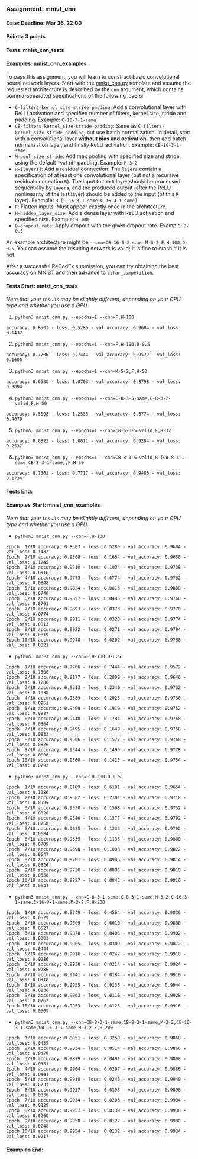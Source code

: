 ### Assignment: mnist_cnn
#### Date: Deadline: Mar 26, 22:00
#### Points: 3 points
#### Tests: mnist_cnn_tests
#### Examples: mnist_cnn_examples

To pass this assignment, you will learn to construct basic convolutional
neural network layers. Start with the
[mnist_cnn.py](https://github.com/ufal/npfl138/tree/past-2324/labs/04/mnist_cnn.py)
template and assume the requested architecture is described by the `cnn`
argument, which contains comma-separated specifications of the following layers:
- `C-filters-kernel_size-stride-padding`: Add a convolutional layer with ReLU
  activation and specified number of filters, kernel size, stride and padding.
  Example: `C-10-3-1-same`
- `CB-filters-kernel_size-stride-padding`: Same as
  `C-filters-kernel_size-stride-padding`, but use batch normalization.
  In detail, start with a convolutional layer **without bias and activation**,
  then add batch normalization layer, and finally ReLU activation.
  Example: `CB-10-3-1-same`
- `M-pool_size-stride`: Add max pooling with specified size and stride, using
  the default `"valid"` padding.
  Example: `M-3-2`
- `R-[layers]`: Add a residual connection. The `layers` contain a specification
  of at least one convolutional layer (but not a recursive residual connection `R`).
  The input to the `R` layer should be processed sequentially by `layers`, and the
  produced output (after the ReLU nonlinearity of the last layer) should be added
  to the input (of this `R` layer).
  Example: `R-[C-16-3-1-same,C-16-3-1-same]`
- `F`: Flatten inputs. Must appear exactly once in the architecture.
- `H-hidden_layer_size`: Add a dense layer with ReLU activation and specified
  size. Example: `H-100`
- `D-dropout_rate`: Apply dropout with the given dropout rate. Example: `D-0.5`

An example architecture might be `--cnn=CB-16-5-2-same,M-3-2,F,H-100,D-0.5`.
You can assume the resulting network is valid; it is fine to crash if it is not.

After a successful ReCodEx submission, you can try obtaining the best accuracy
on MNIST and then advance to `cifar_competition`.

#### Tests Start: mnist_cnn_tests
_Note that your results may be slightly different, depending on your CPU type and whether you use a GPU._

1. `python3 mnist_cnn.py --epochs=1 --cnn=F,H-100`
```
accuracy: 0.8503 - loss: 0.5286 - val_accuracy: 0.9604 - val_loss: 0.1432
```

2. `python3 mnist_cnn.py --epochs=1 --cnn=F,H-100,D-0.5`
```
accuracy: 0.7706 - loss: 0.7444 - val_accuracy: 0.9572 - val_loss: 0.1606
```

3. `python3 mnist_cnn.py --epochs=1 --cnn=M-5-2,F,H-50`
```
accuracy: 0.6630 - loss: 1.0703 - val_accuracy: 0.8798 - val_loss: 0.3894
```

4. `python3 mnist_cnn.py --epochs=1 --cnn=C-8-3-5-same,C-8-3-2-valid,F,H-50`
```
accuracy: 0.5898 - loss: 1.2535 - val_accuracy: 0.8774 - val_loss: 0.4079
```

5. `python3 mnist_cnn.py --epochs=1 --cnn=CB-6-3-5-valid,F,H-32`
```
accuracy: 0.6822 - loss: 1.0011 - val_accuracy: 0.9284 - val_loss: 0.2537
```

6. `python3 mnist_cnn.py --epochs=1 --cnn=CB-8-3-5-valid,R-[CB-8-3-1-same,CB-8-3-1-same],F,H-50`
```
accuracy: 0.7562 - loss: 0.7717 - val_accuracy: 0.9486 - val_loss: 0.1734
```
#### Tests End:
#### Examples Start: mnist_cnn_examples
_Note that your results may be slightly different, depending on your CPU type and whether you use a GPU._

- `python3 mnist_cnn.py --cnn=F,H-100`
```
Epoch  1/10 accuracy: 0.8503 - loss: 0.5286 - val_accuracy: 0.9604 - val_loss: 0.1432
Epoch  2/10 accuracy: 0.9508 - loss: 0.1654 - val_accuracy: 0.9650 - val_loss: 0.1245
Epoch  3/10 accuracy: 0.9710 - loss: 0.1034 - val_accuracy: 0.9738 - val_loss: 0.0916
Epoch  4/10 accuracy: 0.9773 - loss: 0.0774 - val_accuracy: 0.9762 - val_loss: 0.0848
Epoch  5/10 accuracy: 0.9824 - loss: 0.0613 - val_accuracy: 0.9808 - val_loss: 0.0740
Epoch  6/10 accuracy: 0.9857 - loss: 0.0485 - val_accuracy: 0.9760 - val_loss: 0.0761
Epoch  7/10 accuracy: 0.9893 - loss: 0.0373 - val_accuracy: 0.9770 - val_loss: 0.0774
Epoch  8/10 accuracy: 0.9911 - loss: 0.0323 - val_accuracy: 0.9774 - val_loss: 0.0813
Epoch  9/10 accuracy: 0.9922 - loss: 0.0271 - val_accuracy: 0.9794 - val_loss: 0.0819
Epoch 10/10 accuracy: 0.9948 - loss: 0.0202 - val_accuracy: 0.9788 - val_loss: 0.0821
```

- `python3 mnist_cnn.py --cnn=F,H-100,D-0.5`
```
Epoch  1/10 accuracy: 0.7706 - loss: 0.7444 - val_accuracy: 0.9572 - val_loss: 0.1606
Epoch  2/10 accuracy: 0.9177 - loss: 0.2808 - val_accuracy: 0.9646 - val_loss: 0.1286
Epoch  3/10 accuracy: 0.9313 - loss: 0.2340 - val_accuracy: 0.9732 - val_loss: 0.1038
Epoch  4/10 accuracy: 0.9389 - loss: 0.2025 - val_accuracy: 0.9730 - val_loss: 0.0951
Epoch  5/10 accuracy: 0.9409 - loss: 0.1919 - val_accuracy: 0.9752 - val_loss: 0.0927
Epoch  6/10 accuracy: 0.9448 - loss: 0.1784 - val_accuracy: 0.9768 - val_loss: 0.0864
Epoch  7/10 accuracy: 0.9495 - loss: 0.1649 - val_accuracy: 0.9758 - val_loss: 0.0833
Epoch  8/10 accuracy: 0.9506 - loss: 0.1577 - val_accuracy: 0.9768 - val_loss: 0.0826
Epoch  9/10 accuracy: 0.9544 - loss: 0.1496 - val_accuracy: 0.9778 - val_loss: 0.0806
Epoch 10/10 accuracy: 0.9560 - loss: 0.1413 - val_accuracy: 0.9754 - val_loss: 0.0792
```

- `python3 mnist_cnn.py --cnn=F,H-200,D-0.5`
```
Epoch  1/10 accuracy: 0.8109 - loss: 0.6191 - val_accuracy: 0.9654 - val_loss: 0.1286
Epoch  2/10 accuracy: 0.9382 - loss: 0.2101 - val_accuracy: 0.9718 - val_loss: 0.0995
Epoch  3/10 accuracy: 0.9530 - loss: 0.1598 - val_accuracy: 0.9752 - val_loss: 0.0820
Epoch  4/10 accuracy: 0.9586 - loss: 0.1377 - val_accuracy: 0.9792 - val_loss: 0.0758
Epoch  5/10 accuracy: 0.9635 - loss: 0.1233 - val_accuracy: 0.9792 - val_loss: 0.0684
Epoch  6/10 accuracy: 0.9639 - loss: 0.1133 - val_accuracy: 0.9800 - val_loss: 0.0709
Epoch  7/10 accuracy: 0.9698 - loss: 0.1003 - val_accuracy: 0.9822 - val_loss: 0.0647
Epoch  8/10 accuracy: 0.9701 - loss: 0.0945 - val_accuracy: 0.9814 - val_loss: 0.0626
Epoch  9/10 accuracy: 0.9720 - loss: 0.0886 - val_accuracy: 0.9810 - val_loss: 0.0658
Epoch 10/10 accuracy: 0.9727 - loss: 0.0843 - val_accuracy: 0.9816 - val_loss: 0.0643
```

- `python3 mnist_cnn.py --cnn=C-8-3-1-same,C-8-3-1-same,M-3-2,C-16-3-1-same,C-16-3-1-same,M-3-2,F,H-200`
```
Epoch  1/10 accuracy: 0.8549 - loss: 0.4564 - val_accuracy: 0.9836 - val_loss: 0.0529
Epoch  2/10 accuracy: 0.9809 - loss: 0.0610 - val_accuracy: 0.9830 - val_loss: 0.0527
Epoch  3/10 accuracy: 0.9878 - loss: 0.0406 - val_accuracy: 0.9902 - val_loss: 0.0303
Epoch  4/10 accuracy: 0.9905 - loss: 0.0309 - val_accuracy: 0.9872 - val_loss: 0.0444
Epoch  5/10 accuracy: 0.9916 - loss: 0.0247 - val_accuracy: 0.9918 - val_loss: 0.0286
Epoch  6/10 accuracy: 0.9930 - loss: 0.0214 - val_accuracy: 0.9924 - val_loss: 0.0286
Epoch  7/10 accuracy: 0.9941 - loss: 0.0184 - val_accuracy: 0.9910 - val_loss: 0.0318
Epoch  8/10 accuracy: 0.9955 - loss: 0.0135 - val_accuracy: 0.9944 - val_loss: 0.0236
Epoch  9/10 accuracy: 0.9963 - loss: 0.0116 - val_accuracy: 0.9928 - val_loss: 0.0262
Epoch 10/10 accuracy: 0.9953 - loss: 0.0126 - val_accuracy: 0.9916 - val_loss: 0.0309
```

- `python3 mnist_cnn.py --cnn=CB-8-3-1-same,CB-8-3-1-same,M-3-2,CB-16-3-1-same,CB-16-3-1-same,M-3-2,F,H-200`
```
Epoch  1/10 accuracy: 0.8951 - loss: 0.3258 - val_accuracy: 0.9868 - val_loss: 0.0435
Epoch  2/10 accuracy: 0.9834 - loss: 0.0514 - val_accuracy: 0.9866 - val_loss: 0.0479
Epoch  3/10 accuracy: 0.9879 - loss: 0.0401 - val_accuracy: 0.9898 - val_loss: 0.0351
Epoch  4/10 accuracy: 0.9904 - loss: 0.0297 - val_accuracy: 0.9886 - val_loss: 0.0441
Epoch  5/10 accuracy: 0.9918 - loss: 0.0245 - val_accuracy: 0.9940 - val_loss: 0.0233
Epoch  6/10 accuracy: 0.9937 - loss: 0.0195 - val_accuracy: 0.9898 - val_loss: 0.0336
Epoch  7/10 accuracy: 0.9934 - loss: 0.0203 - val_accuracy: 0.9934 - val_loss: 0.0229
Epoch  8/10 accuracy: 0.9951 - loss: 0.0139 - val_accuracy: 0.9938 - val_loss: 0.0260
Epoch  9/10 accuracy: 0.9958 - loss: 0.0127 - val_accuracy: 0.9938 - val_loss: 0.0248
Epoch 10/10 accuracy: 0.9954 - loss: 0.0132 - val_accuracy: 0.9934 - val_loss: 0.0217
```
#### Examples End:
